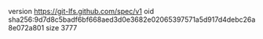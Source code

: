 version https://git-lfs.github.com/spec/v1
oid sha256:9d7d8c5badf6bf668aed3d0e3682e02065397571a5d917d4debc26a8e072a801
size 3777
